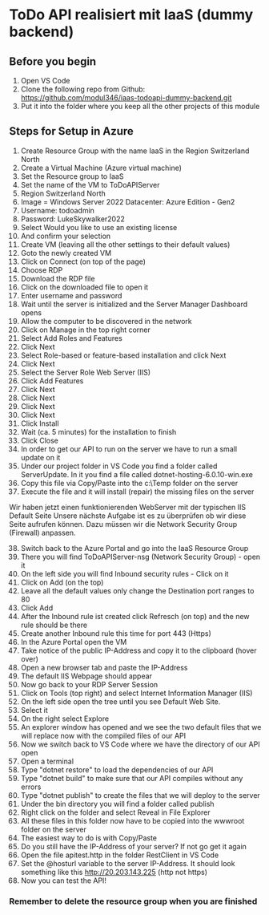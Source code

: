 # ToDo API realisiert mit IaaS (dummy backend)

## Before you begin
1. Open VS Code
2. Clone the following repo from Github:  https://github.com/modul346/iaas-todoapi-dummy-backend.git
3. Put it into the folder where you keep all the other projects of this module

## Steps for Setup in Azure

1. Create Resource Group with the name IaaS in the Region Switzerland North
2. Create a Virtual Machine (Azure virtual machine)
3. Set the Resource group to IaaS
4. Set the name of the VM to ToDoAPIServer
5. Region Switzerland North
6. Image = Windows Server 2022 Datacenter: Azure Edition - Gen2
7. Username: todoadmin
8. Password: LukeSkywalker2022
9. Select Would you like to use an existing license
10. And confirm your selection
11. Create VM (leaving all the other settings to their default values)
12. Goto the newly created VM
13. Click on Connect (on top of the page) 
14. Choose RDP
15. Download the RDP file
16. Click on the downloaded file to open it
17. Enter username and password
18. Wait until the server is initialized and the Server Manager Dashboard opens
19. Allow the computer to be discovered in the network
20. Click on Manage in the top right corner
21. Select Add Roles and Features
22. Click Next
23. Select Role-based or feature-based installation and click Next
24. Click Next
25. Select the Server Role Web Server (IIS)
26. Click Add Features
27. Click Next
28. Click Next
29. Click Next
30. Click Next
31. Click Install
32. Wait (ca. 5 minutes) for the installation to finish
33. Click Close
34. In order to get our API to run on the server we have to run a small update on it
35. Under our project folder in VS Code you find a folder called ServerUpdate. In it you find a file called dotnet-hosting-6.0.10-win.exe
36. Copy this file via Copy/Paste into the c:\Temp folder on the server
37. Execute the file and it will install (repair) the missing files on the server

Wir haben jetzt einen funktionierenden WebServer mit der typischen IIS Default Seite
Unsere nächste Aufgabe ist es zu überprüfen ob wir diese Seite aufrufen können.
Dazu müssen wir die Network Security Group (Firewall) anpassen.

38. Switch back to the Azure Portal and go into the IaaS Resource Group
39. There you will find ToDoAPIServer-nsg  (Network Security Group) - open it
40. On the left side you will find Inbound security rules - Click on it
41. Click on Add (on the top)
42. Leave all the default values only change the Destination port ranges to 80
43. Click Add
44. After the Inbound rule ist created click Refresch (on top) and the new rule should be there
45. Create another Inbound rule this time for port 443 (Https)
46. In the Azure Portal open the VM
47. Take notice of the public IP-Address and copy it to the clipboard (hover over)
48. Open a new browser tab and paste the IP-Address
49. The default IIS Webpage should appear
50. Now go back to your RDP Server Session
51. Click on Tools (top right) and select Internet Information Manager (IIS)
52. On the left side open the tree until you see Default Web Site.
53. Select it
54. On the right select Explore
55. An explorer window has opened and we see the two default files that we will replace now with the compiled files of our API
56. Now we switch back to VS Code where we have the directory of our API open
57. Open a terminal
58. Type "dotnet restore" to load the dependencies of our API
59. Type "dotnet build" to make sure that our API compiles without any errors 
60. Type "dotnet publish" to create the files that we will deploy to the server
61. Under the bin directory you will find a folder called publish
62. Right click on the folder and select Reveal in File Explorer
63. All these files in this folder now have to be copied into the wwwroot folder on the server
64. The easiest way to do is with Copy/Paste
65. Do you still have the IP-Address of your server? If not go get it again
66. Open the file apitest.http in the folder RestClient in VS Code
66. Set the @hosturl variable to the server IP-Address. It should look something like this  http://20.203.143.225  (http not https)
63. Now you can test the API!

### Remember to delete the resource group when you are finished





